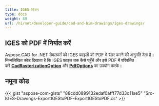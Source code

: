 ```yaml
---
title: IGES चित्रण
type: docs
weight: 80
url: /hi/net/developer-guide/cad-and-bim-drawings/iges-drawings/
---
```


## **IGES को PDF में निर्यात करें**

Aspose.CAD for .NET डेवलपर्स को IGES फाइलों को PDF में रेंडर करने की अनुमति देता है। निम्नलिखित कोड दिखाता है कि IGES फ़ाइल तक कैसे पहुँचें और इसे PDF में परिवर्तित करें [**CadRasterizationOption**](https://reference.aspose.com/cad/net/aspose.cad.imageoptions/cadrasterizationoptions) और [**PdfOptions**](https://reference.aspose.com/cad/net/aspose.cad.imageoptions/pdfoptions) का उपयोग करके।

## नमूना कोड

{{< gist "aspose-com-gists" "88cdd0899132edaf0afff77d33d11ae5" "Src-IGES-Drawings-ExportIGEStoPDF-ExportIGEStoPDF.cs" >}}
